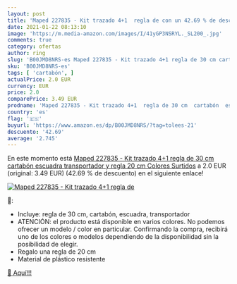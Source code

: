 ```yaml
---
layout: post
title: 'Maped 227835 - Kit trazado 4+1  regla de con un 42.69 % de descuento'
date: 2021-01-22 08:13:10
image: 'https://m.media-amazon.com/images/I/41yGP3NSRYL._SL200_.jpg'
comments: true
category: ofertas
author: ring
slug: 'B00JMD8NRS-es Maped 227835 - Kit trazado 4+1 regla de 30 cm cartabón...'
sku: 'B00JMD8NRS-es'
tags: [ 'cartabón', ]
actualPrice: 2.0 EUR
currency: EUR
price: 2.0
comparePrice: 3.49 EUR
prodname: 'Maped 227835 - Kit trazado 4+1  regla de 30 cm  cartabón  escuadra  transportador y regla 20 cm  Colores Surtidos'
country: 'es'
flag: '🇪🇸'
buyurl: 'https://www.amazon.es/dp/B00JMD8NRS/?tag=tolees-21'
descuento: '42.69'
average: '2.745'
---
```


En este momento está [Maped 227835 - Kit trazado 4+1  regla de 30 cm  cartabón  escuadra  transportador y regla 20 cm  Colores Surtidos](https://www.amazon.es/dp/B00JMD8NRS/?tag=tolees-21) a 2.0 EUR (original: 3.49 EUR) (42.69 %  de descuento) en el siguiente enlace!

[![Maped 227835 - Kit trazado 4+1  regla de](https://m.media-amazon.com/images/I/41yGP3NSRYL._SL200_.jpg)](https://www.amazon.es/dp/B00JMD8NRS/?tag=tolees-21)

🔎:

- Incluye: regla de 30 cm, cartabón, escuadra, transportador
- ATENCIÓN: el producto está disponible en varios colores. No podemos ofrecer un modelo / color en particular. Confirmando la compra, recibirá uno de los colores o modelos dependiendo de la disponibilidad sin la posibilidad de elegir.
- Regalo una regla de 20 cm
- Material de plástico resistente

[🛒 Aquí!!!](https://www.amazon.es/dp/B00JMD8NRS/?tag=tolees-21)
